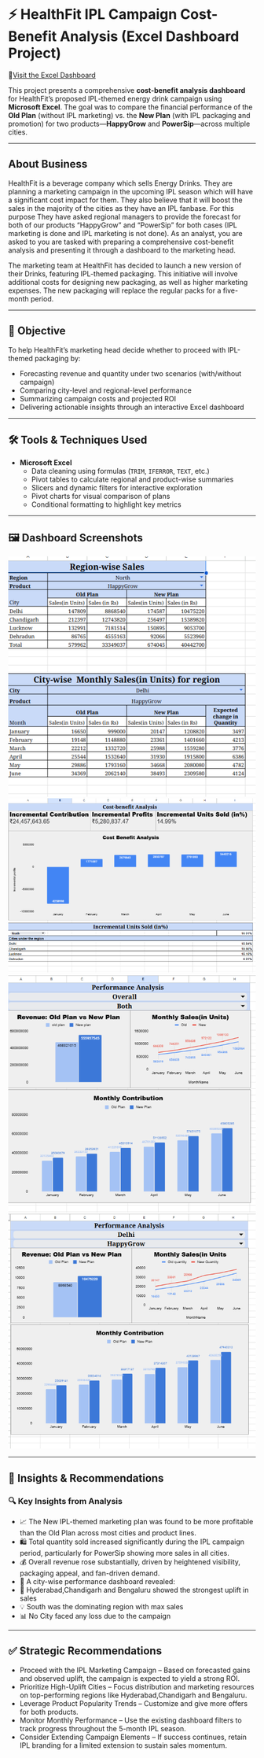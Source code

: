 # ⚡ HealthFit IPL Campaign Cost-Benefit Analysis (Excel Dashboard Project)

🔗[Visit the Excel Dashboard](https://docs.google.com/spreadsheets/d/16yvZ9S4A2Vw7U1ZAX28YdquLbbQlkAU-KeVBkXcIx7o/edit?usp=sharing)

This project presents a comprehensive **cost-benefit analysis dashboard** for HealthFit’s proposed IPL-themed energy drink campaign using **Microsoft Excel**. The goal was to compare the financial performance of the **Old Plan** (without IPL marketing) vs. the **New Plan** (with IPL packaging and promotion) for two products—**HappyGrow** and **PowerSip**—across multiple cities.

---
## About Business

HealthFit is a beverage company which sells Energy Drinks. They are planning a marketing campaign in the upcoming IPL season which will have a significant cost impact for them. They also believe that it will boost the sales in the majority of the cities as they have an IPL fanbase. For this purpose They have asked regional managers to provide the forecast for both of our products “HappyGrow” and “PowerSip” for both cases (IPL marketing is done and IPL marketing is not done). As an analyst, you are asked to you are tasked with preparing a comprehensive cost-benefit analysis and presenting it through a dashboard to the marketing head.						
						
The marketing team at HealthFit has decided to launch a new version of their Drinks, featuring IPL-themed packaging. This initiative will involve additional costs for designing new packaging, as well as higher marketing expenses. The new packaging will replace the regular packs for a five-month period.						

---
## 🎯 Objective

To help HealthFit’s marketing head decide whether to proceed with IPL-themed packaging by:

- Forecasting revenue and quantity under two scenarios (with/without campaign)
- Comparing city-level and regional-level performance
- Summarizing campaign costs and projected ROI
- Delivering actionable insights through an interactive Excel dashboard

---
## 🛠️ Tools & Techniques Used

- **Microsoft Excel**
  - Data cleaning using formulas (`TRIM`, `IFERROR`, `TEXT`, etc.)
  - Pivot tables to calculate regional and product-wise summaries
  - Slicers and dynamic filters for interactive exploration
  - Pivot charts for visual comparison of plans
  - Conditional formatting to highlight key metrics

---
## 🖼️ Dashboard Screenshots

![Region-wise Analysis](https://github.com/Deepanshu985/Health_Fit_Cost_Benefit_Analysis/blob/cf5ee0ec3bc8e7848bf9c4a1a640024fa85b3cef/output/visuals/region-wise%20analysis.png)
![Cost Benefit Analysis](https://github.com/Deepanshu985/Health_Fit_Cost_Benefit_Analysis/blob/cf5ee0ec3bc8e7848bf9c4a1a640024fa85b3cef/output/visuals/cost%20benefit%20analysis.png)
![Overall Performance Analysis](https://github.com/Deepanshu985/Health_Fit_Cost_Benefit_Analysis/blob/cf5ee0ec3bc8e7848bf9c4a1a640024fa85b3cef/output/visuals/overall%20performance%20analysis.png)
![City-wise Performance Analysis](https://github.com/Deepanshu985/Health_Fit_Cost_Benefit_Analysis/blob/cf5ee0ec3bc8e7848bf9c4a1a640024fa85b3cef/output/visuals/city-wise%20performance%20analysis.png)

---
## 🧠 Insights & Recommendations
### 🔍 Key Insights from Analysis
- 📈 The New IPL-themed marketing plan was found to be more profitable than the Old Plan across most cities and product lines.
- 🛍️ Total quantity sold increased significantly during the IPL campaign period, particularly for PowerSip showing more sales in all cities.
- 💰 Overall revenue rose substantially, driven by heightened visibility, packaging appeal, and fan-driven demand.
- 🌆 A city-wise performance dashboard revealed:
- 🚀 Hyderabad,Chandigarh and Bengaluru showed the strongest uplift in sales
- 💡 South was the dominating region with max sales
- 📊 No City faced any loss due to the campaign

---
## ✅ Strategic Recommendations
- Proceed with the IPL Marketing Campaign – Based on forecasted gains and observed uplift, the campaign is expected to yield a strong ROI.
- Prioritize High-Uplift Cities – Focus distribution and marketing resources on top-performing regions like Hyderabad,Chandigarh and Bengaluru.
- Leverage Product Popularity Trends – Customize and give more offers for both products.
- Monitor Monthly Performance – Use the existing dashboard filters to track progress throughout the 5-month IPL season.
- Consider Extending Campaign Elements – If success continues, retain IPL branding for a limited extension to sustain sales momentum.


